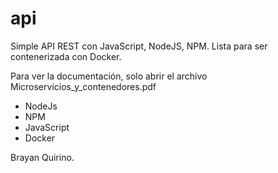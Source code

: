 # api
Simple API REST con JavaScript, NodeJS, NPM. Lista para ser contenerizada con Docker.

Para ver la documentación, solo abrir el archivo Microservicios_y_contenedores.pdf

* NodeJs
* NPM
* JavaScript
* Docker


Brayan Quirino.
